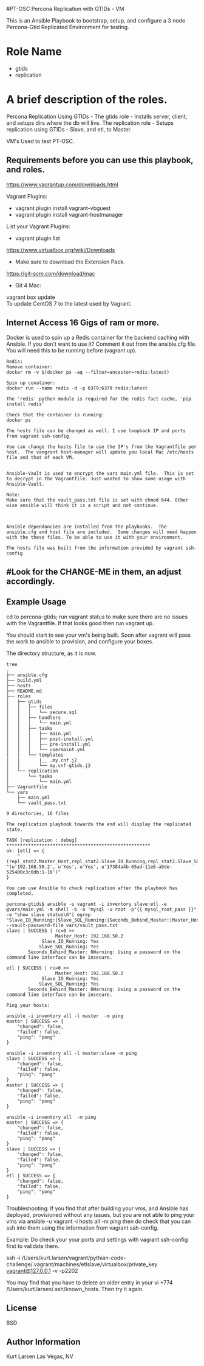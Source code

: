 #PT-OSC
Percona Replication with GTIDs - VM

This is an Ansible Playbook to bootstrap, setup, and configure a 3 node Percona-Gtid Replicated Environment for testing.



Role Name
=========
- gtids
- replication


A brief description of the roles.
================================
Percona Replication Using GTIDs - The gtids role - Installs server, client, and setups dirs where the db will live.
The replication role - Setups replication using GTIDs - Slave, and etl, to Master.

VM's Used to test PT-OSC.

Requirements before you can use this playbook, and roles.
------------
https://www.vagrantup.com/downloads.html

Vagrant Plugins:
  - vagrant plugin install vagrant-vbguest
  - vagrant plugin install vagrant-hostmanager

List your Vagrant Plugins:
  - vagrant plugin  list

https://www.virtualbox.org/wiki/Downloads
  - Make sure to download the Extension Pack.

https://git-scm.com/download/mac
 - Git 4 Mac:

 vagrant box update  
 To update CentOS 7 to the latest used by Vagrant.

 Internet Access
 16 Gigs of ram or more.
---

 Docker is used to spin up a Redis container for the backend caching with Ansible.
 If you don't want to use it? Comment it out from the ansible.cfg file.
 You will need this to be running before (vagrant up).

```
Redis:
Remove container:
docker rm -v $(docker ps -aq --filter=ancestor=redis:latest)

Spin up conatiner:
docker run --name redis -d -p 6379:6379 redis:latest

The 'redis' python module is required for the redis fact cache, 'pip install redis'

Check that the container is running:
docker ps
```

`The hosts file can be changed as well. I use loopback IP and ports from vagrant ssh-config`

```
You can change the hosts file to use the IP's from the Vagrantfile per host.  The vangrant host-manager will update you local Mac /etc/hosts file and that of each VM.


Ansible-Vault is used to encrypt the vars main.yml file.  This is set to decrypt in the Vagrantfile. Just wanted to show some usage with Ansible-Vault.

Note:
Make sure that the vault_pass.txt file is set with chmod 644. Other wise ansible will think it is a script and not continue.



Ansible dependancies are installed from the playbooks.  The ansible.cfg and host file are included.  Some changes will need happen with the these files. To be able to use it with your environment.

The hosts file was built from the information provided by vagrant ssh-config
```

#Look for the CHANGE-ME in them, an adjust accordingly.
----------------
Example Usage
----------------

cd to percona-gtids; run vagrant status to make sure there are no issues with the Vagrantfile.  If that looks good then run vagrant up.

You should start to see your vm's being built. Soon after vagrant will pass the work to ansible to provision, and configure your boxes.


The directory structure, as it is now.
```
tree
.
├── ansible.cfg
├── build.yml
├── hosts
├── README.md
├── roles
│   ├── gtids
│   │   ├── files
│   │   │   └── secure.sql
│   │   ├── handlers
│   │   │   └── main.yml
│   │   ├── tasks
│   │   │   ├── main.yml
│   │   │   ├── post-install.yml
│   │   │   ├── pre-install.yml
│   │   │   └── usermaint.yml
│   │   └── templates
|   |       |__ .my.cnf.j2
│   │       └── my.cnf-gtids.j2
│   └── replication
│       └── tasks
│           └── main.yml
├── Vagrantfile
└── vars
    ├── main.yml
    └── vault_pass.txt

9 directories, 16 files
```


`The replication playbook towards the end will display the replicated state.`

```
TASK [replication : debug] *****************************************************
ok: [etl] => {
    "(repl_stat2.Master_Host,repl_stat2.Slave_IO_Running,repl_stat2.Slave_SQL_Running,repl_stat2.Executed_Gtid_Set)": "(u'192.168.50.2', u'Yes', u'Yes', u'17384a4b-65ad-11e6-a9de-525400c3c0db:1-16')"
}

```


`You can use Ansible to check replication after the playbook has completed.`

```
percona-gtids$ ansible -u vagrant -i inventory slave:etl -e @vars/main.yml -m shell -b -a 'mysql -u root -p"{{ mysql_root_pass }}" -e "show slave status\G"| egrep "Slave_IO_Running:|Slave_SQL_Running:|Seconds_Behind_Master:|Master_Host:"' --vault-password-file vars/vault_pass.txt
slave | SUCCESS | rc=0 >>
                  Master_Host: 192.168.50.2
             Slave_IO_Running: Yes
            Slave_SQL_Running: Yes
        Seconds_Behind_Master: 0Warning: Using a password on the command line interface can be insecure.

etl | SUCCESS | rc=0 >>
                  Master_Host: 192.168.50.2
             Slave_IO_Running: Yes
            Slave_SQL_Running: Yes
        Seconds_Behind_Master: 0Warning: Using a password on the command line interface can be insecure.

```



```
Ping your hosts:

ansible -i inventory all -l master  -m ping
master | SUCCESS => {
    "changed": false,
    "failed": false,
    "ping": "pong"
}

ansible -i inventory all -l master:slave -m ping
slave | SUCCESS => {
    "changed": false,
    "failed": false,
    "ping": "pong"
}
master | SUCCESS => {
    "changed": false,
    "failed": false,
    "ping": "pong"
}

ansible -i inventory all  -m ping
master | SUCCESS => {
    "changed": false,
    "failed": false,
    "ping": "pong"
}
slave | SUCCESS => {
    "changed": false,
    "failed": false,
    "ping": "pong"
}
etl | SUCCESS => {
    "changed": false,
    "failed": false,
    "ping": "pong"
}
```

Troubleshooting:
If you find that after building your vms, and Ansible has deployed, provisioned without any issues, but you are not able to ping your vms via  ansible -u vagrant -i hosts all -m ping  then do check that you can ssh into them using the information from vagrant ssh-config.

Example:
Do check your your ports and settings with vagrant ssh-config first to validate them.

ssh -i /Users/kurt.larsen/vagrant/pythian-code-challenge/.vagrant/machines/etlslave/virtualbox/private_key vagrant@127.0.0.1 -v -p2202

You may find that you have to delete an older entry in your vi +774 /Users/kurt.larsen/.ssh/known_hosts.  Then try it again.




License
-------

BSD

Author Information
------------------
Kurt Larsen  Las Vegas, NV
